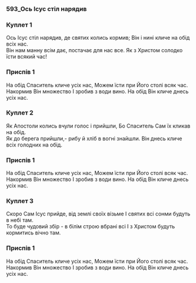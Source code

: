 ### 593_Ось Ісус стіл нарядив
### Куплет 1
Ось Ісус стіл нарядив, де святих колись кормив; Він і нині кличе на обід всіх нас.<br/>Він нам манну всім дає, постачає для нас все. Як з Христом солодко їсти всякий час!
### Приспів 1
На обід Спаситель кличе усіх нас, Можем їсти при Його столі всяк час.<br/>Накормив Він множество І зробив з води вино. На обід Він кличе днесь усіх нас.
### Куплет 2
Як Апостоли колись вчули голос і прийшли, Бо Спаситель Сам їх кликав на обід. <br/>Як до берега прийшли,- рибу й хліб в вогні знайшли. Він днесь кличе всіх голодних на обід.
### Приспів 1
На обід Спаситель кличе усіх нас, Можем їсти при Його столі всяк час.<br/>Накормив Він множество І зробив з води вино. На обід Він кличе днесь усіх нас.
### Куплет 3
Скоро Сам Ісус прийде, від землі своїх візьме І святих всі сонми будуть в небі там. <br/>То буде чудовий збір - в білім строю вбрані всі І з Христом будуть кормитись вічно там.
### Приспів 1
На обід Спаситель кличе усіх нас, Можем їсти при Його столі всяк час.<br/>Накормив Він множество І зробив з води вино. На обід Він кличе днесь усіх нас.
